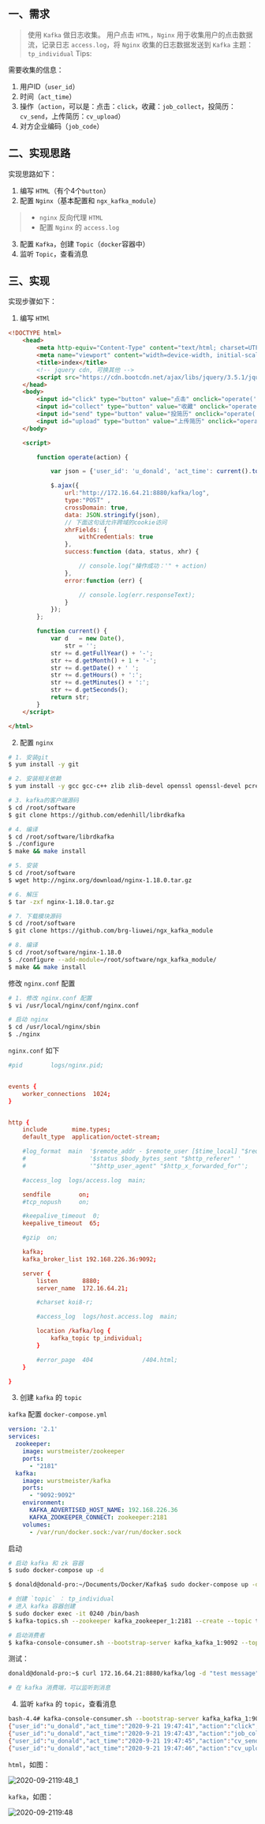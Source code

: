 

## 一、需求

> 使用 `Kafka` 做日志收集。
> 用户点击 `HTML`，`Nginx` 用于收集用户的点击数据流，记录日志 `access.log`，将 `Nginx` 收集的日志数据发送到 `Kafka` 主题：`tp_individual`
> Tips: 

需要收集的信息：

1. 用户ID（`user_id`）
2. 时间（`act_time`）
3. 操作（`action`，可以是：点击：`click`，收藏：`job_collect`，投简历：`cv_send`，上传简历：`cv_upload`）
4. 对方企业编码（`job_code`）





## 二、实现思路



实现思路如下：

1. 编写 `HTML`（有个4个`button`）
2. 配置 `Nginx`（基本配置和 `ngx_kafka_module`）

> - `nginx` 反向代理 `HTML`
> - 配置 `Nginx` 的 `access.log`

3. 配置 `Kafka`，创建 `Topic`（`docker`容器中）
4. 监听 `Topic`，查看消息





## 三、实现


实现步骤如下：


1. 编写 `HTMl`

```html
<!DOCTYPE html>
    <head>
        <meta http-equiv="Content-Type" content="text/html; charset=UTF-8">
        <meta name="viewport" content="width=device-width, initial-scale=1,shrink-to-fit=no">
        <title>index</title>
        <!-- jquery cdn, 可换其他 -->
        <script src="https://cdn.bootcdn.net/ajax/libs/jquery/3.5.1/jquery.js"></script>
    </head>
    <body>
        <input id="click" type="button" value="点击" onclick="operate('click')" />
        <input id="collect" type="button" value="收藏" onclick="operate('job_collect')" />
        <input id="send" type="button" value="投简历" onclick="operate('cv_send')" />
        <input id="upload" type="button" value="上传简历" onclick="operate('cv_upload')" />
    </body>

    <script>

        function operate(action) {

            var json = {'user_id': 'u_donald', 'act_time': current().toString(), 'action': action, 'job_code': 'donald'};

            $.ajax({
                url:"http://172.16.64.21:8880/kafka/log",
                type:"POST" ,
                crossDomain: true,
                data: JSON.stringify(json),
                // 下面这句话允许跨域的cookie访问
                xhrFields: {
                    withCredentials: true
                },
                success:function (data, status, xhr) {

                    // console.log("操作成功：'" + action)
                },
                error:function (err) {

                    // console.log(err.responseText);
                }
            });
        };

        function current() {
            var d   = new Date(),
                str = '';
            str += d.getFullYear() + '-';
            str += d.getMonth() + 1 + '-';
            str += d.getDate() + ' ';
            str += d.getHours() + ':';
            str += d.getMinutes() + ':';
            str += d.getSeconds();
            return str;
        }
    </script>

</html>
```


2. 配置 `nginx`

```bash
# 1. 安装git
$ yum install -y git

# 2. 安装相关依赖
$ yum install -y gcc gcc-c++ zlib zlib-devel openssl openssl-devel pcre pcre-devel

# 3. kafka的客户端源码
$ cd /root/software
$ git clone https://github.com/edenhill/librdkafka

# 4. 编译
$ cd /root/software/librdkafka 
$ ./configure
$ make && make install

# 5. 安装
$ cd /root/software
$ wget http://nginx.org/download/nginx-1.18.0.tar.gz

# 6. 解压
$ tar -zxf nginx-1.18.0.tar.gz

# 7. 下载模块源码
$ cd /root/software
$ git clone https://github.com/brg-liuwei/ngx_kafka_module

# 8. 编译
$ cd /root/software/nginx-1.18.0
$ ./configure --add-module=/root/software/ngx_kafka_module/
$ make && make install
```

修改 `nginx.conf` 配置

```bash
# 1. 修改 nginx.conf 配置
$ vi /usr/local/nginx/conf/nginx.conf

# 启动 nginx
$ cd /usr/local/nginx/sbin
$ ./nginx 
```

`nginx.conf` 如下

```conf
#pid        logs/nginx.pid;


events {
    worker_connections  1024;
}


http {
    include       mime.types;
    default_type  application/octet-stream;

    #log_format  main  '$remote_addr - $remote_user [$time_local] "$request" '
    #                  '$status $body_bytes_sent "$http_referer" '
    #                  '"$http_user_agent" "$http_x_forwarded_for"';

    #access_log  logs/access.log  main;

    sendfile        on;
    #tcp_nopush     on;

    #keepalive_timeout  0;
    keepalive_timeout  65;

    #gzip  on;

    kafka;
    kafka_broker_list 192.168.226.36:9092;

    server {
        listen       8880;
        server_name  172.16.64.21;

        #charset koi8-r;

        #access_log  logs/host.access.log  main;

        location /kafka/log {
            kafka_topic tp_individual; 
        }

        #error_page  404              /404.html;
    }

}
```





3. 创建 `kafka` 的 `topic`

`kafka` 配置 `docker-compose.yml`

```yml
version: '2.1'
services:
  zookeeper:
    image: wurstmeister/zookeeper
    ports:
      - "2181"
  kafka:
    image: wurstmeister/kafka
    ports:
      - "9092:9092"
    environment:
      KAFKA_ADVERTISED_HOST_NAME: 192.168.226.36
      KAFKA_ZOOKEEPER_CONNECT: zookeeper:2181
    volumes:
      - /var/run/docker.sock:/var/run/docker.sock
```

启动

```bash
# 启动 kafka 和 zk 容器
$ sudo docker-compose up -d

$ donald@donald-pro:~/Documents/Docker/Kafka$ sudo docker-compose up -d

# 创建 `topic` ： tp_individual
# 进入 kafka 容器创建
$ sudo docker exec -it 0240 /bin/bash
$ kafka-topics.sh --zookeeper kafka_zookeeper_1:2181 --create --topic tp_individual --partitions 1 --replication-factor 1

# 启动消费者
$ kafka-console-consumer.sh --bootstrap-server kafka_kafka_1:9092 --topic tp_individual --from-beginning
```

测试：

```bash
donald@donald-pro:~$ curl 172.16.64.21:8880/kafka/log -d "test message" -v

# 在 kafka 消费端，可以监听到消息
```





4. 监听 `kafka` 的 `topic`，查看消息

```bash
bash-4.4# kafka-console-consumer.sh --bootstrap-server kafka_kafka_1:9092 --topic tp_individual
{"user_id":"u_donald","act_time":"2020-9-21 19:47:41","action":"click","job_code":"donald"}
{"user_id":"u_donald","act_time":"2020-9-21 19:47:43","action":"job_collect","job_code":"donald"}
{"user_id":"u_donald","act_time":"2020-9-21 19:47:45","action":"cv_send","job_code":"donald"}
{"user_id":"u_donald","act_time":"2020-9-21 19:47:46","action":"cv_upload","job_code":"donald"}

```

`html`，如图：

![2020-09-2119:48_1](img/2020-09-2119:48_1.png)



`kafka`，如图：

![2020-09-2119:48](img/2020-09-2119:48.png)








